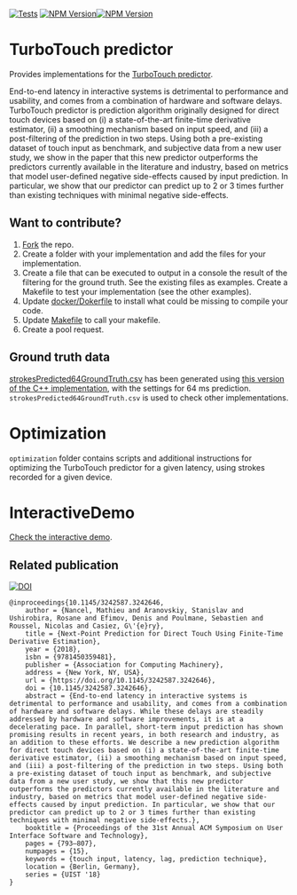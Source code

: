 [![Tests](https://github.com/LokiResearch/TurboTouchPredictor/actions/workflows/tests.yml/badge.svg)](https://github.com/LokiResearch/TurboTouchPredictor/actions/workflows/tests.yml)
[![NPM Version](https://badge.fury.io/js/turbotouchpredictor.svg?style=flat)](https://npmjs.org/package/turbotouchpredictor)[![NPM Version](https://img.shields.io/pypi/v/TurboTouchPredictor)](https://pypi.org/project/TurboTouchPredictor/)

# TurboTouch predictor

Provides implementations for the [TurboTouch predictor](https://ns.inria.fr/loki/TTp/).

End-to-end latency in interactive systems is detrimental to performance and usability, and comes from a combination of hardware and software delays. TurboTouch predictor is prediction algorithm originally designed for direct touch devices based on (i) a state-of-the-art finite-time derivative estimator, (ii) a smoothing mechanism based on input speed, and (iii) a post-filtering of the prediction in two steps. Using both a pre-existing dataset of touch input as benchmark, and subjective data from a new user study, we show in the paper that this new predictor outperforms the predictors currently available in the literature and industry, based on metrics that model user-defined negative side-effects caused by input prediction. In particular, we show that our predictor can predict up to 2 or 3 times further than existing techniques with minimal negative side-effects.

## Want to contribute?

1. [Fork](https://github.com/LokiResearch/TurboTouchPredictor/fork) the repo.
1. Create a folder with your implementation and add the files for your implementation.
1. Create a file that can be executed to output in a console the result of the filtering for the ground truth. See the existing files as examples. Create a Makefile to test your implementation (see the other examples).
1. Update [docker/Dokerfile](docker/Dokerfile) to install what could be missing to compile your code.
1. Update [Makefile](Makefile) to call your makefile.
1. Create a pool request.

## Ground truth data
[strokesPredicted64GroundTruth.csv](strokesPredicted64GroundTruth.csv) has been generated using [this version of the C++ implementation](https://github.com/LokiResearch/TurboTouchPredictor/blob/c02bacfb53d6ff50412f106a948c2c07d6a1feb5/cpp/lag/predictor/TurbotouchPredictor.cpp), with the settings for 64 ms prediction. ```strokesPredicted64GroundTruth.csv``` is used to check other implementations.

# Optimization

```optimization``` folder contains scripts and additional instructions for optimizing the TurboTouch predictor for a given latency, using strokes recorded for a given device.

# InteractiveDemo

[Check the interactive demo](https://github.com/LokiResearch/TurboTouchPredictorInteractiveDemo).


## Related publication

[![DOI](https://img.shields.io/badge/doi-10.1145%2F3242587.3242646-blue)](https://doi.org/10.1145/3242587.3242646)

```
@inproceedings{10.1145/3242587.3242646,
    author = {Nancel, Mathieu and Aranovskiy, Stanislav and Ushirobira, Rosane and Efimov, Denis and Poulmane, Sebastien and Roussel, Nicolas and Casiez, G\'{e}ry},
    title = {Next-Point Prediction for Direct Touch Using Finite-Time Derivative Estimation},
    year = {2018},
    isbn = {9781450359481},
    publisher = {Association for Computing Machinery},
    address = {New York, NY, USA},
    url = {https://doi.org/10.1145/3242587.3242646},
    doi = {10.1145/3242587.3242646},
    abstract = {End-to-end latency in interactive systems is detrimental to performance and usability, and comes from a combination of hardware and software delays. While these delays are steadily addressed by hardware and software improvements, it is at a decelerating pace. In parallel, short-term input prediction has shown promising results in recent years, in both research and industry, as an addition to these efforts. We describe a new prediction algorithm for direct touch devices based on (i) a state-of-the-art finite-time derivative estimator, (ii) a smoothing mechanism based on input speed, and (iii) a post-filtering of the prediction in two steps. Using both a pre-existing dataset of touch input as benchmark, and subjective data from a new user study, we show that this new predictor outperforms the predictors currently available in the literature and industry, based on metrics that model user-defined negative side-effects caused by input prediction. In particular, we show that our predictor can predict up to 2 or 3 times further than existing techniques with minimal negative side-effects.},
    booktitle = {Proceedings of the 31st Annual ACM Symposium on User Interface Software and Technology},
    pages = {793–807},
    numpages = {15},
    keywords = {touch input, latency, lag, prediction technique},
    location = {Berlin, Germany},
    series = {UIST '18}
}
```


